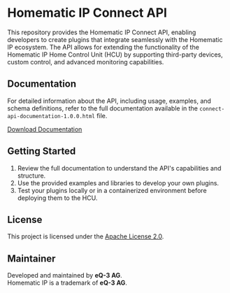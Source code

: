 # Homematic IP Connect API

This repository provides the Homematic IP Connect API, enabling developers to create plugins that integrate seamlessly with the Homematic IP ecosystem. The API allows for extending the functionality of the Homematic IP Home Control Unit (HCU) by supporting third-party devices, custom control, and advanced monitoring capabilities.

## Documentation

For detailed information about the API, including usage, examples, and schema definitions, refer to the full documentation available in the `connect-api-documentation-1.0.0.html` file.

[Download Documentation](https://github.com/homematicip/connect-api/releases/download/1.0.0/connect-api-documentation-1.0.0.html)



## Getting Started

1. Review the full documentation to understand the API's capabilities and structure.
2. Use the provided examples and libraries to develop your own plugins.
3. Test your plugins locally or in a containerized environment before deploying them to the HCU.

## License

This project is licensed under the [Apache License 2.0](http://www.apache.org/licenses/LICENSE-2.0.txt).

## Maintainer

Developed and maintained by **eQ-3 AG**.\
Homematic IP is a trademark of **eQ-3 AG**.